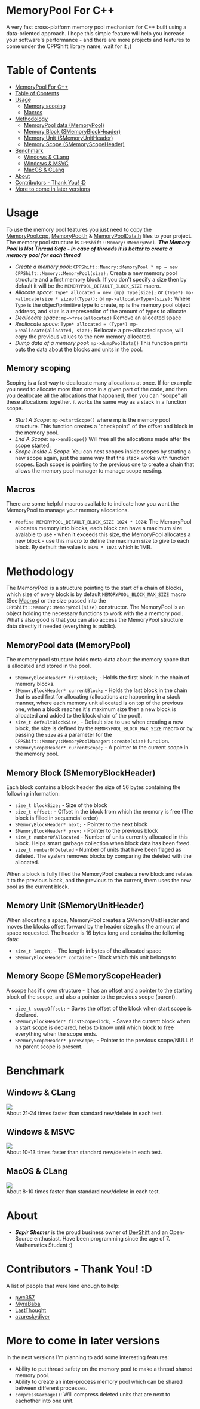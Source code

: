 # MemoryPool For C++
A very fast cross-platform memory pool mechanism for C++ built using a data-oriented approach.
I hope this simple feature will help you increase your software's performance - and there are more projects and features to come under the CPPShift library name, wait for it ;)

# Table of Contents
- [MemoryPool For C++](#memorypool-for-c)
- [Table of Contents](#table-of-contents)
- [Usage](#usage)
  - [Memory scoping](#memory-scoping)
  - [Macros](#macros)
- [Methodology](#methodology)
  - [MemoryPool data (MemoryPool)](#memorypool-data-memorypool)
  - [Memory Block (SMemoryBlockHeader)](#memory-block-smemoryblockheader)
  - [Memory Unit (SMemoryUnitHeader)](#memory-unit-smemoryunitheader)
  - [Memory Scope (SMemoryScopeHeader)](#memory-scope-smemoryscopeheader)
- [Benchmark](#benchmark)
  - [Windows & CLang](#windows--clang)
  - [Windows & MSVC](#windows--msvc)
  - [MacOS & CLang](#macos--clang)
- [About](#about)
- [Contributors - Thank You! :D](#contributors---thank-you-d)
- [More to come in later versions](#more-to-come-in-later-versions)


# Usage
To use the memory pool features you just need to copy the [MemoryPool.cpp](MemoryPool.cpp), [MemoryPool.h](MemoryPool.h) & [MemoryPoolData.h](MemoryPoolData.h) files to your project. The memory pool structure is `CPPShift::Memory::MemoryPool`. ***The Memory Pool Is Not Thread Safe - In case of threads it is better to create a memory pool for each thread***

 * _Create a memory pool_: `CPPShift::Memory::MemoryPool * mp = new CPPShift::Memory::MemoryPool(size);` Create a new memory pool structure and a first memory block. If you don't specify a size then by default it will be the `MEMORYPOOL_DEFAULT_BLOCK_SIZE` macro.
 * _Allocate space_: `Type* allocated = new (mp) Type[size];` or `(Type*) mp->allocate(size * sizeof(Type));` or `mp->allocate<Type>(size);` Where `Type` is the object\primitive type to create, `mp` is the memory pool object address, and `size` is a represention of the amount of types to allocate.
 * _Deallocate space_: `mp->free(allocated)` Remove an allocated space
 * _Reallocate space_: `Type* allocated = (Type*) mp->reallocate(allocated, size);` Rellocate a pre-allocated space, will copy the previous values to the new memory allocated.
 * _Dump data of a memory pool_: `mp->dumpPoolData()` This function prints outs the data about the blocks and units in the pool.

## Memory scoping
Scoping is a fast way to deallocate many allocations at once. If for example you need to allocate more than once in a given part of the code, and then you deallocate all the allocations that happaned, then you can "scope" all these allocations together. it works the same way as a stack in a function scope.

 * _Start A Scope_: `mp->startScope()` where mp is the memory pool structure. This function creates a "checkpoint" of the offset and block in the memory pool.
 * _End A Scope_:  `mp->endScope()` Will free all the allocations made after the scope started.
 * _Scope Inside A Scope_: You can nest scopes inside scopes by strating a new scope again, just the same way that the stack works with function scopes. Each scope is pointing to the previous one to create a chain that allows the memory pool manager to manage scope nesting.

## Macros
There are some helpful macros available to indicate how you want the MemoryPool to manage your memory allocations.
 * `#define MEMORYPOOL_DEFAULT_BLOCK_SIZE 1024 * 1024`: The MemoryPool allocates memory into blocks, each block can have a maximum size avalable to use - when it exceeds this size, the MemoryPool allocates a new block - use this macro to define the maximum size to give to each block. By default the value is `1024 * 1024` which is 1MB.

# Methodology
The MemoryPool is a structure pointing to the start of a chain of blocks, which size of every block is by default `MEMORYPOOL_BLOCK_MAX_SIZE` macro (See [Macros](#macros)) or the size passed into the `CPPShift::Memory::MemoryPool(size)` constructor. The MemoryPool is an object holding the necessary functions to work with the a memory pool. What's also good is that you can also access the MemoryPool structure data directly if needed (everything is public).

## MemoryPool data (MemoryPool)
The memory pool structure holds meta-data about the memory space that is allocated and stored in the pool.
 * `SMemoryBlockHeader* firstBlock;` - Holds the first block in the chain of memory blocks.
 * `SMemoryBlockHeader* currentBlock;` - Holds the last block in the chain that is used first for allocating (allocations are happening in a stack manner, where each memory unit allocated is on top of the previous one, when a block reaches it's maximum size then a new block is allocated and added to the block chain of the pool).
 * `size_t defaultBlockSize;` - Default size to use when creating a new block, the size is defined by the `MEMORYPOOL_BLOCK_MAX_SIZE` macro or by passing the `size` as a parameter for the `CPPShift::Memory::MemoryPoolManager::create(size)` function.
 * `SMemoryScopeHeader* currentScope;` - A pointer to the current scope in the memory pool.

## Memory Block (SMemoryBlockHeader)
Each block contains a block header the size of 56 bytes containing the following information:
 * `size_t blockSize;` - Size of the block
 * `size_t offset;` - Offset in the block from which the memory is free (The block is filled in sequencial order)
 * `SMemoryBlockHeader* next;` - Pointer to the next block
 * `SMemoryBlockHeader* prev;` - Pointer to the previous block
 * `size_t numberOfAllocated` - Number of units currently allocated in this block. Helps smart garbage collection when block data has been freed.
 * `size_t numberOfDeleted` - Number of units that have been flaged as deleted. The system removes blocks by comparing the deleted with the allocated.

When a block is fully filled the MemoryPool creates a new block and relates it to the previous block, and the previous to the current, them uses the new pool as the current block.

## Memory Unit (SMemoryUnitHeader)
When allocating a space, MemoryPool creates a SMemoryUnitHeader and moves the blocks offset forward by the header size plus the amount of space requested. The header is 16 bytes long and contains the following data:
 * `size_t length;` - The length in bytes of the allocated space
 * `SMemoryBlockHeader* container` - Block which this unit belongs to

## Memory Scope (SMemoryScopeHeader)
A scope has it's own structure - it has an offset and a pointer to the starting block of the scope, and also a pointer to the previous scope (parent).
 * `size_t scopeOffset;` - Saves the offset of the block when start scope is declared.
 * `SMemoryBlockHeader* firstScopeBlock;` - Saves the current block when a start scope is declared, helps to know until which block to free everything when the scope ends.
 * `SMemoryScopeHeader* prevScope;` - Pointer to the previous scope/NULL if no parent scope is present.

# Benchmark
## Windows & CLang
<img src="images/Windows_Benchmark_CLang.png"/><br />
About 21-24 times faster than standard new/delete in each test.

## Windows & MSVC
<img src="images/Windows_Benchmark.png"/><br />
About 10-13 times faster than standard new/delete in each test.

## MacOS & CLang
<img src="images/MacOS_Benchmark.png"/><br />
About 8-10 times faster than standard new/delete in each test.

# About
- ***Sapir Shemer*** is the proud business owner of [DevShift](https://devshift.biz) and an Open-Source enthusiast. Have been programming since the age of 7. Mathematics Student :)

# Contributors - Thank You! :D
A list of people that were kind enough to help:
- [pwc357](https://github.com/pwc357)
- [MyraBaba](https://github.com/MyraBaba)
- [LastThought](https://www.reddit.com/user/LastThought/)
- [azureskydiver](https://github.com/azureskydiver)

# More to come in later versions
In the next versions I'm planning to add some interesting features:
- Ability to put thread safety on the memory pool to make a thread shared memory pool.
- Ability to create an inter-process memory pool which can be shared between different processes.
- `compressGarbage()`: Will compress deleted units that are next to eachother into one unit.
